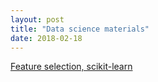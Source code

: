 ```yaml
---
layout: post
title: "Data science materials"
date: 2018-02-18
---
```


[Feature selection, scikit-learn](https://machinelearningmastery.com/feature-selection-in-python-with-scikit-learn/)
